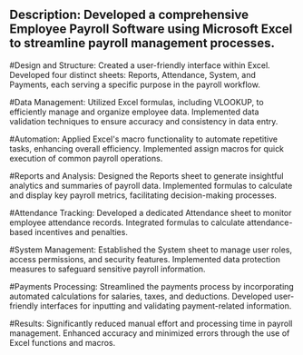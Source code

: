 ## Description: Developed a comprehensive Employee Payroll Software using Microsoft Excel to streamline payroll management processes.

#Design and Structure: 
Created a user-friendly interface within Excel.
Developed four distinct sheets: Reports, Attendance, System, and Payments, each serving a specific purpose in the payroll workflow.

#Data Management:
Utilized Excel formulas, including VLOOKUP, to efficiently manage and organize employee data.
Implemented data validation techniques to ensure accuracy and consistency in data entry.

#Automation:
Applied Excel's macro functionality to automate repetitive tasks, enhancing overall efficiency.
Implemented assign macros for quick execution of common payroll operations.

#Reports and Analysis:
Designed the Reports sheet to generate insightful analytics and summaries of payroll data.
Implemented formulas to calculate and display key payroll metrics, facilitating decision-making processes.

#Attendance Tracking:
Developed a dedicated Attendance sheet to monitor employee attendance records.
Integrated formulas to calculate attendance-based incentives and penalties.

#System Management:
Established the System sheet to manage user roles, access permissions, and security features.
Implemented data protection measures to safeguard sensitive payroll information.

#Payments Processing:
Streamlined the payments process by incorporating automated calculations for salaries, taxes, and deductions.
Developed user-friendly interfaces for inputting and validating payment-related information.

#Results:
Significantly reduced manual effort and processing time in payroll management.
Enhanced accuracy and minimized errors through the use of Excel functions and macros.
